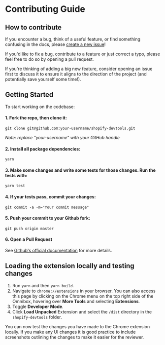 # Contributing Guide

## How to contribute

If you encounter a bug, think of a useful feature, or find something confusing in the docs, please [create a new issue](https://github.com/Shopify/shopify-devtools/issues/new)!

If you'd like to fix a bug, contribute to a feature or just correct a typo, please feel free to do so by opening a pull request.

If you're thinking of adding a big new feature, consider opening an issue first to discuss it to ensure it aligns to the direction of the project (and potentially save yourself some time!).

## Getting Started

To start working on the codebase:

#### 1. Fork the repo, then clone it:

```
git clone git@github.com:your-username/shopify-devtools.git
```

_Note: replace "your-username" with your GitHub handle_

#### 2. Install all package dependencies:

```
yarn
```

#### 3. Make some changes and write some tests for those changes. Run the tests with:

```
yarn test
```

#### 4. If your tests pass, commit your changes:

```
git commit -a -m="Your commit message"
```

#### 5. Push your commit to your Github fork:

```
git push origin master
```

#### 6. Open a Pull Request

See [Github's official documentation](https://help.github.com/articles/creating-a-pull-request-from-a-fork/) for more details.

## Loading the extension locally and testing changes
1. Run `yarn` and then `yarn build`.
2. Navigate to `chrome://extensions` in your browser. You can also access this page by clicking on the Chrome menu on the top right side of the Omnibox, hovering over **More Tools** and selecting **Extensions**.
3. Toggle **Developer Mode**.
4. Click **Load Unpacked** Extension and select the `/dist` directory in the `shopify-devtools` folder.

You can now test the changes you have made to the Chrome extension locally.
If you make any UI changes it is good practice to include screenshots outlining the changes to make it easier for the reviewer.
